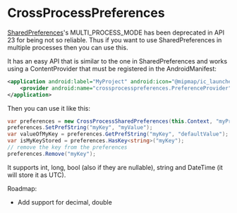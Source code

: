 # CrossProcessPreferences

[SharedPreferences](https://developer.android.com/reference/android/content/SharedPreferences.html)'s MULTI_PROCESS_MODE has been deprecated in API 23 for being not so reliable. Thus if you want to use SharedPreferences in multiple processes then you can use this.

It has an easy API that is similar to the one in SharedPreferences and works using a ContentProvider that must be registered in the AndroidManifest:

```xml
<application android:label="MyProject" android:icon="@mipmap/ic_launcher">
    <provider android:name="crossprocesspreferences.PreferenceProvider" android:authorities="crossprocesspreferences.PreferenceProvider" android:exported="false" />
</application>
```

Then you can use it like this:

```c#
var preferences = new CrossProcessSharedPreferences(this.Context, "myPreferencesName");
preferences.SetPrefString("myKey", "myValue");
var valueOfMyKey = preferences.GetPrefString("myKey", "defaultValue");
var isMyKeyStored = preferences.HasKey<string>("myKey");
// remove the key from the preferences
preferences.Remove("myKey");
```

It supports int, long, bool (also if they are nullable), string and DateTime (it will store it as UTC).

Roadmap:

- Add support for decimal, double
